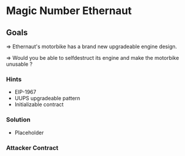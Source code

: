 # Magic Number Ethernaut

## Goals

=> Ethernaut's motorbike has a brand new upgradeable engine design.

=> Would you be able to selfdestruct its engine and make the motorbike unusable ?

### Hints

- EIP-1967
- UUPS upgradeable pattern
- Initializable contract

### Solution

- Placeholder

### Attacker Contract

```solidity

```
